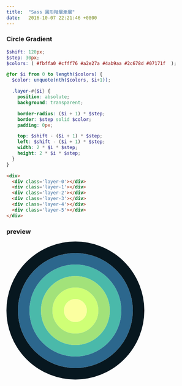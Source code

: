 ```yaml
---
title:  "Sass 圓形階層漸層"
date:   2016-10-07 22:21:46 +0800
---
```


### Circle Gradient

```scss
$shift: 120px;
$step: 30px;
$colors: ( #fbffa0 #cfff76 #a2e27a #4ab9aa #2c678d #07171f  );

@for $i from 0 to length($colors) {
  $color: unquote(nth($colors, $i+1));

  .layer-#{$i} {
    position: absolute;
    background: transparent;

    border-radius: ($i + 1) * $step;
    border: $step solid $color;
    padding: 0px;

    top: $shift - ($i + 1) * $step;
    left: $shift - ($i + 1) * $step;
    width: 2 * $i * $step;
    height: 2 * $i * $step;
  }
}
```

```html
<div>
  <div class='layer-0'></div>
  <div class='layer-1'></div>
  <div class='layer-2'></div>
  <div class='layer-3'></div>
  <div class='layer-4'></div>
  <div class='layer-5'></div>
</div>
```

<!--excerpt-->

### preview

<style>
.layer-0 {
  position: absolute;
  background: transparent;
  border-radius: 30px;
  border: 30px solid #fbffa0;
  padding: 0px;
  top: 150px;
  left: 150px;
  width: 0px;
  height: 0px;
}

.layer-1 {
  position: absolute;
  background: transparent;
  border-radius: 60px;
  border: 30px solid #cfff76;
  padding: 0px;
  top: 120px;
  left: 120px;
  width: 60px;
  height: 60px;
}

.layer-2 {
  position: absolute;
  background: transparent;
  border-radius: 90px;
  border: 30px solid #a2e27a;
  padding: 0px;
  top: 90px;
  left: 90px;
  width: 120px;
  height: 120px;
}

.layer-3 {
  position: absolute;
  background: transparent;
  border-radius: 120px;
  border: 30px solid #4ab9aa;
  padding: 0px;
  top: 60px;
  left: 60px;
  width: 180px;
  height: 180px;
}

.layer-4 {
  position: absolute;
  background: transparent;
  border-radius: 150px;
  border: 30px solid #2c678d;
  padding: 0px;
  top: 30px;
  left: 30px;
  width: 240px;
  height: 240px;
}

.layer-5 {
  position: absolute;
  background: transparent;
  border-radius: 180px;
  border: 30px solid #07171f;
  padding: 0px;
  top: 0px;
  left: 0px;
  width: 300px;
  height: 300px;
}

.layer {
  position: relative;
  height: 360px;
}
</style>

<div class='layer'>
  <div class='layer-0'></div>
  <div class='layer-1'></div>
  <div class='layer-2'></div>
  <div class='layer-3'></div>
  <div class='layer-4'></div>
  <div class='layer-5'></div>
</div>
